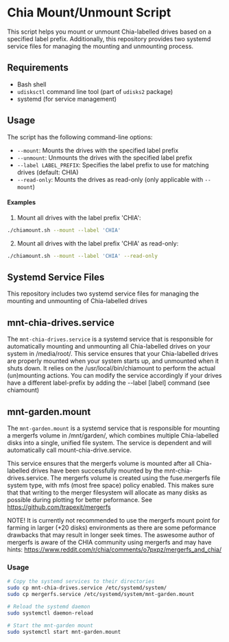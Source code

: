 # Chia Mount/Unmount Script

This script helps you mount or unmount Chia-labelled drives based on a specified label prefix. Additionally, this repository provides two systemd service files for managing the mounting and unmounting process.

## Requirements

- Bash shell
- `udisksctl` command line tool (part of `udisks2` package)
- systemd (for service management)

## Usage

The script has the following command-line options:

- `--mount`: Mounts the drives with the specified label prefix
- `--unmount`: Unmounts the drives with the specified label prefix
- `--label LABEL_PREFIX`: Specifies the label prefix to use for matching drives (default: CHIA)
- `--read-only`: Mounts the drives as read-only (only applicable with `--mount`)

#### Examples

1. Mount all drives with the label prefix 'CHIA':

```bash
./chiamount.sh --mount --label 'CHIA'
```

2. Mount all drives with the label prefix 'CHIA' as read-only:

```bash
./chiamount.sh --mount --label 'CHIA' --read-only
```

## Systemd Service Files

This repository includes two systemd service files for managing the mounting and unmounting of Chia-labelled drives

## mnt-chia-drives.service

The `mnt-chia-drives.service` is a systemd service that is responsible for automatically mounting and unmounting all Chia-labelled drives on your system in /media/root/. This service ensures that your Chia-labelled drives are properly mounted when your system starts up, and unmounted when it shuts down. It relies on the /usr/local/bin/chiamount to perform the actual (un)mounting actions. You can modify the service accordingly if your drives have a different label-prefix by adding the --label [label] command (see chiamount)

## mnt-garden.mount

The `mnt-garden.mount` is a systemd service that is responsible for mounting a mergerfs volume in /mnt/garden/, which combines multiple Chia-labelled disks into a single, unified file system. The service is dependent and will automatically call mount-chia-drive.service.

This service ensures that the mergerfs volume is mounted after all Chia-labelled drives have been successfully mounted by the mnt-chia-drives.service. The mergerfs volume is created using the fuse.mergerfs file system type, with mfs (most free space) policy enabled. This makes sure that that writing to the merger filesystem will allocate as many disks as possible during plotting for better peformance. See https://github.com/trapexit/mergerfs

NOTE! It is currently not recommended to use the mergerfs mount point for farming in larger (+20 disks) environments as there are some peformance drawbacks that may result in longer seek times. The aswesome author of mergerfs is aware of the CHIA community using mergerfs and may have hints: https://www.reddit.com/r/chia/comments/o7pxpz/mergerfs_and_chia/

### Usage

```bash
# Copy the systemd services to their directories
sudo cp mnt-chia-drives.service /etc/systemd/system/
sudo cp mergerfs.service /etc/systemd/system/mnt-garden.mount

# Reload the systemd daemon
sudo systemctl daemon-reload

# Start the mnt-garden mount
sudo systemctl start mnt-garden.mount
```


